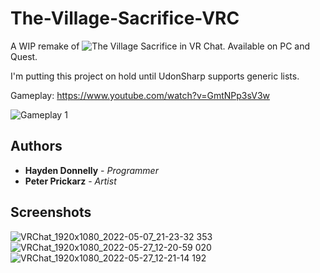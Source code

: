 # The-Village-Sacrifice-VRC

A WIP remake of ![The Village Sacrifice](https://github.com/hayden-donnelly/The-Village-Sacrifice) in VR Chat.
Available on PC and Quest.

I'm putting this project on hold until UdonSharp supports generic lists.

Gameplay: https://www.youtube.com/watch?v=GmtNPp3sV3w

![Gameplay 1](https://www.youtube.com/watch?v=I9bzMmLEvuk)

## Authors

* **Hayden Donnelly** - *Programmer*
* **Peter Prickarz** - *Artist*

## Screenshots

![VRChat_1920x1080_2022-05-07_21-23-32 353](https://user-images.githubusercontent.com/30982485/167277980-f09f396d-0a5a-4b2f-8465-ea8740702057.png)
![VRChat_1920x1080_2022-05-27_12-20-59 020](https://user-images.githubusercontent.com/30982485/170739478-4d1e148b-b37a-416e-a8f3-032d4f9eaad0.png)
![VRChat_1920x1080_2022-05-27_12-21-14 192](https://user-images.githubusercontent.com/30982485/170739504-2b5a3e2a-7e31-4deb-8617-1a3427ed5144.png)
